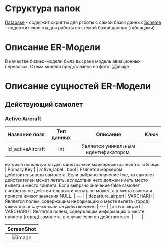 # Структура папок
[Database](https://github.com/WonMin13/EnterpriseDataBase/tree/main/Lab%20Work%20%231/scripts/database) - содержит скрипты для работы с самой базой данных
[Scheme](https://github.com/WonMin13/EnterpriseDataBase/tree/main/Lab%20Work%20%231/scripts/sheme) - содержит скрипты для работы со схемой базой данных (таблицами)

# Описание ER-Модели
В качестве бизнес-модели была выбрана модель авиационных перевозок. Схема модели представлена на фото.
![image](https://github.com/WonMin13/EnterpriseDataBase/assets/154375695/c6903253-2846-4c44-b0d6-7fbb158c42fb)

# Описание сущностей ER-Модели
## Действующий самолет
### Active Aircraft 

|	  Название поля |	    Тип данных   |   	    Описание       |       	Ключ         |                             
|:----------------|:----------------:|:---------------------:|--------------------:|                       
|  id_activeAircraft  |  int  |   Является уникальным идентификатором,
который используется для однозначной
маркировки записей в таблице.  |   Primary Key   |
|  active_label  |  bool  |  Является маркером действительности самолета.
Если выбрано значение true, то самолет действителен
может летать, вследствии чего должен иметь
место вылета и место прилета. Если выбрано значение
false самолет считается не действительным и летать
не может, а в места вылета и прилета имеют значения NULL.   |  ---   |
|  departure_airport   |   VARCHAR()   |    Является полем, содержащим информацию
о месте вылета (город) самолета, в случае если он действителен.   |   ---    |
|   arrival_airport  |   VARCHAR()   |    Является полем, содержащим информацию
о месте прилета (город) самолета, в случае если он действителен.   |    ---   |




|         ScreenShot              |
|:-------------------------------:|
|![image](https://github.com/WonMin13/EnterpriseDataBase/assets/154375695/590bc556-af55-4e8a-b68c-576e5e36c60d)|
